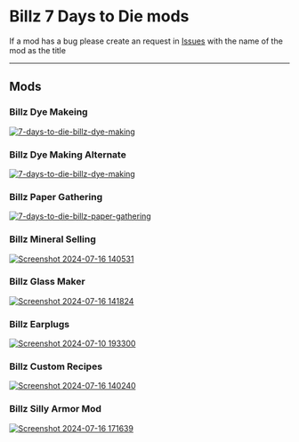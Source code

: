 # Billz 7 Days to Die mods
If a mod has a bug please create an request in [Issues](https://github.com/WildKillBill/Billz_7_Days_To_Die_Mods/issues) with the name of the mod as the title
<hr>

## Mods

### Billz Dye Makeing
[![7-days-to-die-billz-dye-making](https://github.com/user-attachments/assets/21c64efe-94e9-4872-a476-c3054d4d28c2)](https://www.dropbox.com/scl/fi/uncta61c727olb17ei9ky/BillzDyeMaking.zip?rlkey=7uhj1w0j73ibozkq6b4tkmkor&st=v109cti6&dl=0)


### Billz Dye Making Alternate
[![7-days-to-die-billz-dye-making](https://github.com/user-attachments/assets/502584ef-6d22-4f62-b7ec-eff7c9f7cc33)](https://www.dropbox.com/scl/fi/5ugmn3a1fq8cwx1byffs1/BillzDyeMakingAlternate.zip?rlkey=5w9y84155d1y4mula4uopytyh&st=20hteb6b&dl=0)


### Billz Paper Gathering
[![7-days-to-die-billz-paper-gathering](https://github.com/user-attachments/assets/931903b6-8a4d-465c-9ec5-a1c473a00dbf)](https://www.dropbox.com/scl/fi/8xc6av59ksbjy4gd0bqrb/BillzPaperGathering.zip?rlkey=g4iz814ko7f9z33bz5weaasxw&st=aade9p62&dl=0)


### Billz Mineral Selling
[![Screenshot 2024-07-16 140531](https://github.com/user-attachments/assets/eadcf1cd-8284-4cf4-bb72-5ab985637a41)](https://www.dropbox.com/scl/fi/kmnjo6rmh3dzo5u3l5r09/BillzMineralSelling.zip?rlkey=3sq1j3ji63he9x7ifsly7u37l&st=368i2dka&dl=0)


### Billz Glass Maker
[![Screenshot 2024-07-16 141824](https://github.com/user-attachments/assets/59684a17-ce4f-475a-9a44-6f56f34cfffd)](https://www.dropbox.com/scl/fi/z5cm8fvqqathyrtcbmiqx/BillzGlassMaker.zip?rlkey=7th9e0ys8glkpedadd4iyocvt&st=j7z547dd&dl=0)


### Billz Earplugs
[![Screenshot 2024-07-10 193300](https://github.com/user-attachments/assets/79f279bb-0b11-4c98-b3b6-c5b5077cebc0)](https://www.dropbox.com/scl/fi/qfqu4xf0eo4fgkvksese0/BillzEarPlugs.zip?rlkey=z1t6133k073j97a1foc8rffyl&st=tlfemzmm&dl=0)


### Billz Custom Recipes
[![Screenshot 2024-07-16 140240](https://github.com/user-attachments/assets/075feb5e-717a-4911-917e-1d497f5c3d17)](https://www.dropbox.com/scl/fi/79mgbxm245kw8i2mocbcj/BillzCustomRecipes.zip?rlkey=8gbb84w38vafpiiqj9tt8o36o&st=te46uzri&dl=0)


### Billz Silly Armor Mod
[![Screenshot 2024-07-16 171639](https://github.com/user-attachments/assets/f62a0eda-f093-4252-9ef0-d9293645c8a0)](https://www.dropbox.com/scl/fi/ik2gj4dqwbeb9vr8bs3su/BillzSillyArmorMod.zip?rlkey=6pxylhmebeomrwmkpxxj98qql&st=zcijq0e7&dl=0)



